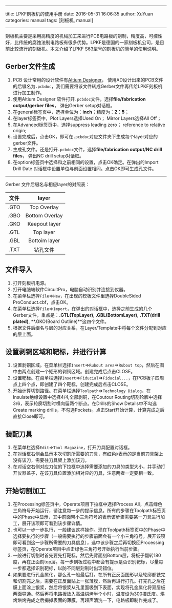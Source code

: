 
---
title: LPKF刻板机的使用手册
date: 2016-05-31 16:06:35
author: XuYuan
categories: manual
tags: [刻板机, manual]

---

刻板机主要是采用高精度的机械加工来进行PCB电路板的刻制，精度高，可控性好，比传统的腐蚀法制电路板有很多优势。LPKF是德国的一家刻板机公司，是目前比较流行的刻板机。本文介绍了LPKF S63型号的刻板机的简单的使用说明。

<!--more-->

## Gerber文件生成
1. PCB 设计常用的设计软件有[Altium Designer](http://www.altium.com.cn/)， 使用AD设计出来的PCB文件的后缀名为`.pcbdoc`，我们需要将该文件转成Gerber文件再传给LPKF刻板机进行加工制作。
2. 使用Altium Designer 软件打开`.pcbdoc`文件，选择**file/fabrication output/gerber files**， 弹出Gerber setup对话框。
3. 在general标签页中，选择单位为：**inch**；精度为：**2：5**；
4. 在layer标签页中，Plot Layers选择Used On； Mirror Layers选择All Off；
5. 在Advanced标签页中，选择suppress leading zero； reference to relative origin; 
6. 设置完成后，点击OK，即可在`.pcbdoc`对应文件夹下生成每个layer对应的gerber文件。
7. 生成孔文件。还是打开`.pcbdoc`文件，选择**file/fabrication output/NC drill files**， 弹出NC drill setup对话框。
8. 在option标签页中选择和之前相同的设置，点击OK确定。在弹出的Import Drill Date 对话框中设置单位与前面设置相同。点击OK即可生成孔文件。

-----
Gerber 文件后缀名与相应layer的对照表：


|文件|layer|
|:--:|:--:|
|.GTO|Top Overlay|
|.GBO|Bottom Overlay|
|.GKO|Keepout layer|
|.GTL|Top layer|
|.GBL|Bottoim layer|
|.TXT|钻孔文件|

## 文件导入

1. 打开刻板机电源。
2. 打开电脑端软件CircuitPro，电脑自动识别并连接到仪器。
3. 在菜单栏选择`File`$\Longrightarrow$`New`，在出现的模板文件里选择DoubleSided ProConduct.cbf，点击OK。
4. 在菜单栏选择`File`$\Longrightarrow$`Import`，在弹出的对话框中，选择之前生成的几个Gerber文件，重点是：**.GTL(TopLayer)**, **.GBL(BottomLayer)**, **.TXT(drill plated)**, **.GKO(Board Outline)**这四个文件。
5. 根据文件后缀名与层的对应关系，在Layer/Template中将每个文件分配到对应的层上面。

## 设置剥铜区域和靶标，并进行计算

1. 设置剥铜区域。在菜单栏选择`Insert`$\Longrightarrow$`Rubout area`$\Longrightarrow$`Rubout top`，然后在图中由两点创建一个矩形的剥铜区域。创建完成后点击CLOSE。
2. 设置靶标。在菜单栏选择`Insert`$\Longrightarrow$`Fiducial`$\Longrightarrow$`Fiducial...`，在PCB板子四周点上四个点，即创建了四个靶标，创建完成后点击CLOSE。
3. 开始计算切割路径。在菜单栏选择`Toolpath`$\Longrightarrow$`Technology Dialog`，在Insulate绝缘设置中选择4/4,全部剥铜，在Coutour Routing切割轮廓中选择3/6，表示轮廓切割时横向留两个断点。在Drills的Show Details中不勾选Create marking drills，不勾选Pockets。点击Start开始计算，计算完成之后直接Close即可。

## 装配刀具

1. 在菜单栏选择`Edit`$\Longrightarrow$`Tool Magazine`，打开刀具配置对话框。
2. 在对话框右侧会显示本次切割所需要的刀具，有红色`X`表示的是当前刀具架上没有该刀，需要往刀具架上添加该刀。
3. 在对话空右侧对应刀位的下拉框中选择需要添加的刀具的类型大小，并手动打开仪器盖子，在该刀具位置添加相对应的刀具，注意两者一定要相一致。

## 开始切割加工

1. 在Processing标签页中，Operate项目下拉框中选择Process All，点击绿色三角符号开始运行，请注意每一步的提示信息。所有的步骤在Toolpath标签页中的Phase中显示，其中前面带小三角符号的表示该步骤需要某一刀具进行加工，展开该项即可看到该步骤详情。
2. 也可以一步一步执行，一般建议这样操作。现在Toolpath标签页中的Phase中选择要执行的步骤（一般需要执行的步骤前面会有一个小三角符号，展开该项即可看到这一步骤所需要的刀具信息），选中该步骤之后再切换回Processing标签页，在Operate项目中点击绿色三角符号开始执行当前步骤。
3. 一般进行切割时首先要先打靶标，然后先背面刻Bottom层，将板子翻转180度，再在正面刻top层。每一步刻板过程中都会有提示是否识别靶标，尽量每一步都选择识别靶标，以防不同层刻制时出现错位。
4. 如果要进行孔金属化，那么孔一般最后打。在所有正反面图形以及轮廓都铣完和切割完之后，需要在正反面贴上一张薄膜，然后再进行打孔。打完孔之后在膜上面涂上银浆，然后将银浆从孔里面吸到下表面，实现将孔金属化将双层板两面导通。然后再将电路板放入高温烘烤半个小时，温度设为300摄氏度。烘烤烘烤完成之后揭掉表面的薄膜，再超声清洗一下，电路板即制作完成了。
